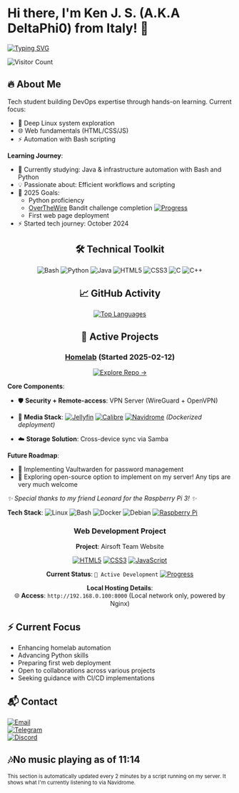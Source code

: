 <!-- Header Section -->

# Hi there, I'm Ken J. S. (A.K.A DeltaPhi0) from Italy! 👋

[![Typing SVG](https://readme-typing-svg.demolab.com?font=Fira+Code&pause=1000&color=1AF72E&background=FF2A5500&width=435&lines=Linux+Enthusiast;DevOps+Aspirant;Automation+Focus)](https://git.io/typing-svg)

![Visitor Count](https://komarev.com/ghpvc/?username=DeltaPhi0&style=flat-square&color=blueviolet)

## 🔥 About Me
Tech student building DevOps expertise through hands-on learning. Current focus:
- 🐧 Deep Linux system exploration
- 🌐 Web fundamentals (HTML/CSS/JS)
- ⚡ Automation with Bash scripting

**Learning Journey**:
- 🌱 Currently studying: Java & infrastructure automation with Bash and Python
- 💡 Passionate about: Efficient workflows and scripting
- 🎯 2025 Goals: 
    - Python proficiency 
    - [OverTheWire](https://overthewire.org/wargames/) Bandit challenge completion [![Progress](https://img.shields.io/badge/Progress-85%25-purple)]()
    - First web page deployment
- ⚡ Started tech journey: October 2024

<div align="center">

## 🛠️ Technical Toolkit
![Bash](https://img.shields.io/badge/-Bash-4EAA25?style=flat-square&logo=gnu-bash&logoColor=white)
![Python](https://img.shields.io/badge/-Python-3776AB?style=flat-square&logo=python&logoColor=white)
![Java](https://img.shields.io/badge/-Java-007396?style=flat-square&logo=java&logoColor=white)
![HTML5](https://img.shields.io/badge/-HTML5-E34F26?style=flat-square&logo=html5&logoColor=white)
![CSS3](https://img.shields.io/badge/-CSS3-1572B6?style=flat-square&logo=css3&logoColor=white)
![C](https://img.shields.io/badge/-C-A8B9CC?style=flat-square&logo=c&logoColor=black)
![C++](https://img.shields.io/badge/-C++-00599C?style=flat-square&logo=c%2B%2B&logoColor=white)

## 📈 GitHub Activity

[![Top Languages](https://github-readme-stats.vercel.app/api/top-langs/?username=DeltaPhi0&layout=compact&count_private=true&theme=tokyonight)](https://github.com/DeltaPhi0)

## 🚀 Active Projects
### [Homelab](https://github.com/DeltaPhi0/homelab) (Started 2025-02-12)
[![Explore Repo →](https://img.shields.io/badge/Explore_Repository_→-2D333B?style=for-the-badge&logo=git?logoColor=white)](https://github.com/DeltaPhi0/homelab)

</div>

**Core Components**:
- 🛡️ **Security + Remote-access**: VPN Server (WireGuard + OpenVPN)
- 🎥 **Media Stack**:
  [![Jellyfin](https://img.shields.io/badge/Jellyfin-00A4DC?style=flat&logo=jellyfin&logoColor=white)](https://jellyfin.org/)
  [![Calibre](https://img.shields.io/badge/Calibre-333?style=flat&logo=calibre&logoColor=white)](https://calibre-ebook.com/)
  [![Navidrome](https://img.shields.io/badge/Navidrome-00B894?style=flat&logo=navidrome&logoColor=white)](https://www.navidrome.org/)
  _(Dockerized deployment)_
  
- ☁️ **Storage Solution**: Cross-device sync via Samba
  
**Future Roadmap**: 
- 🔐 Implementing Vaultwarden for password management
- 🌿 Exploring open-source option to implement on my server! Any tips are very much welcome

*✨ Special thanks to my friend Leonard for the Raspberry Pi 3! ✨*

**Tech Stack**: 
![Linux](https://img.shields.io/badge/-Linux-FCC624?logo=linux&logoColor=black&style=flat)
![Bash](https://img.shields.io/badge/-Bash-4EAA25?logo=gnu-bash&logoColor=white&style=flat)
![Docker](https://img.shields.io/badge/-Docker-2496ED?logo=docker&logoColor=white&style=flat)
![Debian](https://img.shields.io/badge/Debian-Debian_Bookworm-A81D33?logo=debian&logoColor=white)
[![Raspberry Pi](https://img.shields.io/badge/Raspberry%20Pi-A22846?logo=raspberrypi&logoColor=white)](https://www.raspberrypi.org/)

<div align="center">

### Web Development Project
**Project**: Airsoft Team Website 

[![HTML5](https://img.shields.io/badge/HTML5-E34F26?style=flat&logo=html5&logoColor=white)](https://developer.mozilla.org/en-US/docs/Web/HTML)
[![CSS3](https://img.shields.io/badge/CSS3-1572B6?style=flat&logo=css3&logoColor=white)](https://developer.mozilla.org/en-US/docs/Web/CSS)
[![JavaScript](https://img.shields.io/badge/JavaScript-F7DF1E?style=flat&logo=javascript&logoColor=black)](https://developer.mozilla.org/en-US/docs/Web/JavaScript)

**Current Status**: 
`🚧 Active Development` [![Progress](https://img.shields.io/badge/Progress-25%25-brightgreen)]()

**Local Hosting Details**:  
🌐 **Access**: `http://192.168.0.100:8000` (Local network only, powered by Nginx)

</div>

## ⚡ Current Focus
- Enhancing homelab automation
- Advancing Python skills
- Preparing first web deployment
- Open to collaborations across various projects
- Seeking guidance with CI/CD implementations

## 📬 Contact

[![Email   ](https://img.shields.io/badge/Email-kenetsokoli601@gmail.com-D14836?style=for-the-badge&logo=gmail&logoColor=white)](mailto:kenetsokoli601@gmail.com)  
[![Telegram](https://img.shields.io/badge/Telegram-@DeltaPhi001-26A5E4?style=for-the-badge&logo=telegram&logoColor=white)](https://t.me/DeltaPhi001)  
[![Discord ](https://img.shields.io/badge/Discord-deltaphi0-5865F2?style=for-the-badge&logo=discord&logoColor=white)](https://discord.com/users/deltaphi0)  

## 🎶No music playing as of 11:14
<sub>This section is automatically updated every 2 minutes by a script running on my server. It shows what I'm currently listening to via Navidrome.</sub>

<!---
DeltaPhi0/DeltaPhi0 is a ✨ special ✨ repository because its `README.md` (this file) appears on your GitHub profile.
You can click the Preview link to take a look at your changes.
--->
